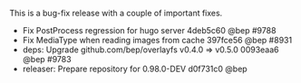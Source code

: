 

This is a bug-fix release with a couple of important fixes.

* Fix PostProcess regression for hugo server 4deb5c60 @bep #9788 
* Fix MediaType when reading images from cache 397fce56 @bep #8931 
* deps: Upgrade github.com/bep/overlayfs v0.4.0 => v0.5.0 0093eaa6 @bep #9783 
* releaser: Prepare repository for 0.98.0-DEV d0f731c0 @bep 



